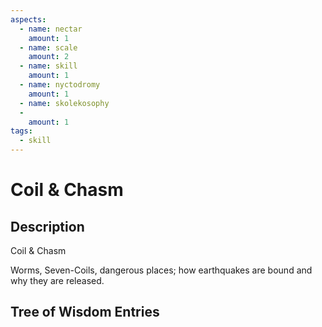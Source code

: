 ```yaml
---
aspects: 
  - name: nectar
    amount: 1
  - name: scale
    amount: 2
  - name: skill
    amount: 1
  - name: nyctodromy
    amount: 1
  - name: skolekosophy
  - 
    amount: 1
tags:
  - skill
---
```


# Coil & Chasm

## Description
Coil & Chasm

Worms, Seven-Coils, dangerous places; how earthquakes are bound and why they are released.
## Tree of Wisdom Entries